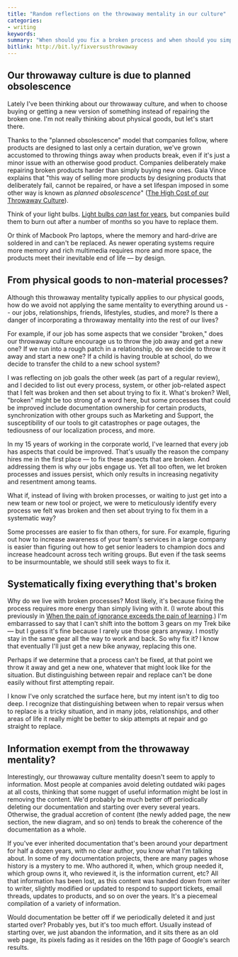 ```yaml
---
title: "Random reflections on the throwaway mentality in our culture"
categories:
- writing
keywords:
summary: "When should you fix a broken process and when should you simply throw it away? Sometimes we continue on within broken processes for years; it might make sense to systematically try to fix broken processes &mdash; to a point."
bitlink: http://bit.ly/fixversusthrowaway
---
```


## Our throwaway culture is due to planned obsolescence

Lately I've been thinking about our throwaway culture, and when to choose buying or getting a new version of something instead of repairing the broken one. I'm not really thinking about physical goods, but let's start there.

Thanks to the "planned obsolescence" model that companies follow, where products are designed to last only a certain duration, we've grown accustomed to throwing things away when products break, even if it's just a minor issue with an otherwise good product. Companies deliberately make repairing broken products harder than simply buying new ones. Gaia Vince explains that "this way of selling more products by designing products that deliberately fail, cannot be repaired, or have a set lifespan imposed in some other way is known as *planned obsolescence*" ([The High Cost of our Throwaway Culture](http://www.bbc.com/future/story/20121129-the-cost-of-our-throwaway-culture)).

Think of your light bulbs. [Light bulbs *can* last for years](https://www.youtube.com/watch?v=ZKLip7Q_Y0s&feature=youtu.be), but companies build them to burn out after a number of months so you have to replace them.

Or think of Macbook Pro laptops, where the memory and hard-drive are soldered in and can't be replaced. As newer operating systems require more memory and rich multimedia requires more and more space, the products meet their inevitable end of life &mdash; by design.

## From physical goods to non-material processes?

Although this throwaway mentality typically applies to our physical goods, how do we avoid not applying the same mentality to everything around us -- our jobs, relationships, friends, lifestyles, studies, and more? Is there a danger of incorporating a throwaway mentality into the rest of our lives?

For example, if our job has some aspects that we consider "broken," does our throwaway culture encourage us to throw the job away and get a new one? If we run into a rough patch in a relationship, do we decide to throw it away and start a new one? If a child is having trouble at school, do we decide to transfer the child to a new school system?

I was reflecting on job goals the other week (as part of a regular review), and I decided to list out every process, system, or other job-related aspect that I felt was broken and then set about trying to fix it. What's broken? Well, "broken" might be too strong of a word here, but some processes that could be improved include documentation ownership for certain products, synchronization with other groups such as Marketing and Support, the susceptibility of our tools to git catastrophes or page outages, the tediousness of our localization process, and more.

In my 15 years of working in the corporate world, I've learned that every job has aspects that could be improved. That's usually the reason the company hires me in the first place &mdash; to fix these aspects that are broken. And addressing them is why our jobs engage us. Yet all too often, we let broken processes and issues persist, which only results in increasing negativity and resentment among teams.

What if, instead of living with broken processes, or waiting to just get into a new team or new tool or project, we were to meticulously identify every process we felt was broken and then set about trying to fix them in a systematic way?

Some processes are easier to fix than others, for sure. For example, figuring out how to increase awareness of your team's services in a large company is easier than figuring out how to get senior leaders to champion docs and increase headcount across tech writing groups. But even if the task seems to be insurmountable, we should still seek ways to fix it.

## Systematically fixing everything that's broken

Why do we live with broken processes? Most likely, it's because fixing the process requires more energy than simply living with it. (I wrote about this previously in [When the pain of ignorance exceeds the pain of learning](http://idratherbewriting.com/2017/07/23/pain-of-ignorance-versus-pain-of-learning/).) I'm embarrassed to say that I can't shift into the bottom 3 gears on my Trek bike &mdash; but I guess it's fine because I rarely use those gears anyway. I mostly stay in the same gear all the way to work and back. So why fix it? I know that eventually I'll just get a new bike anyway, replacing this one.

Perhaps if we determine that a process can't be fixed, at that point we throw it away and get a new one, whatever that might look like for the situation. But distinguishing between repair and replace can't be done easily without first attempting repair.

I know I've only scratched the surface here, but my intent isn't to dig too deep. I recognize that distinguishing between when to repair versus when to replace is a tricky situation, and in many jobs, relationships, and other areas of life it really might be better to skip attempts at repair and go straight to replace.

## Information exempt from the throwaway mentality?

Interestingly, our throwaway culture mentality doesn't seem to apply to information. Most people at companies avoid deleting outdated wiki pages at all costs, thinking that some nugget of useful information might be lost in removing the content. We'd probably be much better off periodically deleting our documentation and starting over every several years. Otherwise, the gradual accretion of content (the newly added page, the new section, the new diagram, and so on) tends to break the coherence of the documentation as a whole.

If you've ever inherited documentation that's been around your department for half a dozen years, with no clear author, you know what I'm talking about. In some of my documentation projects, there are many pages whose history is a mystery to me. Who authored it, when, which group needed it, which group owns it, who reviewed it, is the information current, etc? All that information has been lost, as this content was handed down from writer to writer, slightly modified or updated to respond to support tickets, email threads, updates to products, and so on over the years. It's a piecemeal compilation of a variety of information.

Would documentation be better off if we periodically deleted it and just started over? Probably yes, but it's too much effort. Usually instead of starting over, we just abandon the information, and it sits there as an old web page, its pixels fading as it resides on the 16th page of Google's search results.

